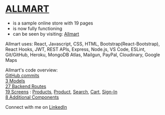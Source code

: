 # [ALLMART](https://allmart-nathangolightly.herokuapp.com)

- is a sample online store with 19 pages
- is now fully functioning
- can be seen by visiting: [Allmart](https://allmart-nathangolightly.herokuapp.com)

Allmart uses:
React, Javascript, CSS, HTML, Bootstrap(React-Bootstrap), React Hooks, JWT, REST APIs, Express, Node.js, VS Code, ESLint, Git/GitHub, Heroku, MongoDB Atlas, Mailgun, PayPal, Cloudinary, Google Maps

Allmart's code overview:<br>
[GitHub commits](https://github.com/n8ly/allmart/commits)<br>
[3 Models](https://github.com/n8ly/allmart/tree/master/backend/models)<br>
[27 Backend Routes](https://github.com/n8ly/allmart/tree/master/backend/routes)<br>
[19 Screens](https://github.com/n8ly/allmart/tree/master/frontend/src/screens) : 
    [Products](https://allmart-nathangolightly.herokuapp.com), 
    [Product](https://allmart-nathangolightly.herokuapp.com/product/Piquet-Polo-Shirt), 
    [Search](https://allmart-nathangolightly.herokuapp.com/search), 
    [Cart](https://allmart-nathangolightly.herokuapp.com/cart), 
    [Sign-In](https://allmart-nathangolightly.herokuapp.com/signin)<br>
[8 Additional Components](https://github.com/n8ly/allmart/tree/master/frontend/src/components)

Connect with me on [LinkedIn](https://www.linkedin.com/in/nathangolightly)